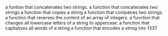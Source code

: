 a funtion that concatenates two strings.
a function that concatenates two strings
a function that copies a string
a function that compatres two strings.
a function that reverses the content of an array of integers.
a function that changes all lowercase letters of a string to uppercase.
a function that capitalizes all words of a string
a function that encodes a string into 1337.
